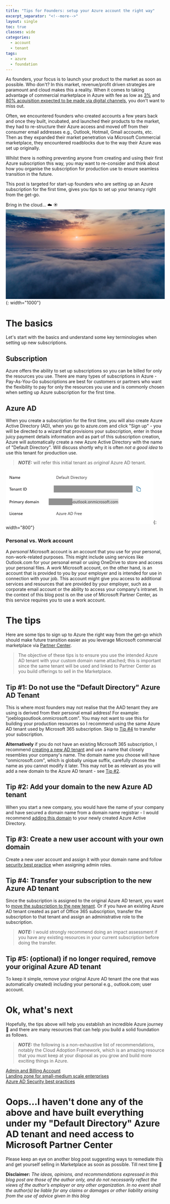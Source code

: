 ```yaml
---
title: "Tips for Founders: setup your Azure account the right way"
excerpt_separator: "<!--more-->"
layout: single
toc: true
classes: wide
categories:
  - account
  - tenant
tags:
  - azure
  - foundation
---
```


As founders, your focus is to launch your product to the market as soon as possible.  Who don't? In this market, revenue/profit driven strategies are paramount and cloud makes this a reality. When it comes to taking advantage of commercial marketplace in Azure with fee as low as [3%](https://learn.microsoft.com/en-us/azure/marketplace/marketplace-commercial-transaction-capabilities-and-considerations#commercial-marketplace-service-fees) and [80% acquisition expected to be made via digital channels](https://www.gartner.com/en/newsroom/press-releases/2020-09-15-gartner-says-80--of-b2b-sales-interactions-between-su), you don't want to miss out. 

Often, we encountered founders who created accounts a few years back and once they built, incubated, and launched their products to the market, they had to re-structure their Azure access and moved off from their consumer email addresses e.g., Outlook, Hotmail, Gmail accounts, etc. Then as they expanded their market penetration via Microsoft Commercial marketplace, they encountered roadblocks due to the way their Azure was set up originally. 

Whilst there is nothing preventing anyone from creating and using their first Azure subscription this way, you may want to re-consider and think about how you organise the subscription for production use to ensure seamless transition in the future.

This post is targeted for start-up founders who are setting up an Azure subscription for the first time, gives you tips to set up your tenancy right from the get-go.

Bring in the cloud... :cloud: :sunny:
![the cloud](/assets/images/cloud.webp){: width="1000"}

# The basics 
Let's start with the basics and understand some key terminologies when setting up new subscriptions. 

## Subscription
Azure offers the ability to set up subscriptions so you can be billed for only the resources you use. There are many types of subscriptions in Azure - Pay-As-You-Go subscriptions are best for customers or partners who want the flexibility to pay for only the resources you use and is commonly chosen when setting up Azure subscription for the first time.

## Azure AD
When you create a subscription for the first time, you will also create Azure Active Directory (AD), when you go to azure.com and click "Sign up" - you will be directed to a wizard that provisions your subscription, enter in those juicy payment details information and as part of this subscription creation, Azure will automatically create a new Azure Active Directory with the name of "Default Directory".  Will discuss shortly why it is often *not a good idea* to use this tenant for production use.

> **_NOTE:_** will refer this initial tenant as *original* Azure AD tenant.

![AD Tenant](/assets/images/defaultadtenant.jpg){: width="800"}

### Personal vs. Work account
A *personal* Microsoft account is an account that you use for your personal, non-work-related purposes. This might include using services like Outlook.com for your personal email or using OneDrive to store and access your personal files. A *work* Microsoft account, on the other hand, is an account that is provided to you by your employer and is intended for use in connection with your job. This account might give you access to additional services and resources that are provided by your employer, such as a corporate email account or the ability to access your company's intranet. In the context of this blog post is on the use of Microsoft Partner Center, as this service requires you to use a work account. 

# The tips
Here are some tips to sign up to Azure the right way from the get-go which should make future transition easier as you leverage Microsoft commercial marketplace via [Partner Center](https://partner.microsoft.com/en-GB/).  

> The objective of these tips is to ensure you use the intended Azure AD tenant with your custom domain name attached; this is important since the same tenant will be used and linked to Partner Center as you build offerings to sell in the Marketplace.

## Tip #1: Do not use the "Default Directory" Azure AD Tenant
This is where most founders may not realise that the AAD tenant they are using is derived from their personal email address! For example: "joeblogsoutlook.onmicrosoft.com".  You may not want to use this for building your production resources so I recommend using the same Azure AD tenant used by Microsoft 365 subscription.  Skip to [Tip #4](#tip-4-transfer-your-subscription-to-the-new-azure-ad-tenantTip-#4:-Transfer-your-subscription-to-the-new-Azure-AD-tenant) to transfer your subscription.

**Alternatively** if you do not have an existing Microsoft 365 subscription, I recommend [creating a new AD tenant](https://docs.microsoft.com/en-us/azure/active-directory/develop/howto-create-new-tenant) and use a name that closely resembles your company's name.  The domain name you choose will have "onmicrosoft.com", which is globally unique suffix, carefully choose the name as you cannot modify it later.  This may not be as relevant as you will add a new domain to the Azure AD tenant - see [Tip #2](#tip-2-add-your-domain-to-the-new-azure-ad-tenant).

## Tip #2: Add your domain to the new Azure AD tenant
When you start a new company, you would have the name of your company and have secured a domain name from a domain name registrar - I would recommend [adding this domain](https://docs.microsoft.com/en-us/azure/active-directory/fundamentals/add-custom-domain) to your newly created Azure Active Directory.

## Tip #3: Create a new user account with your own domain
Create a new user account and assign it with your domain name and follow [security best practice](https://learn.microsoft.com/en-us/azure/active-directory/roles/security-planning) when assigning admin roles.

## Tip #4: Transfer your subscription to the new Azure AD tenant
Since the subscription is assigned to the original Azure AD tenant, you want to [move the subscription to the new tenant](https://learn.microsoft.com/en-us/azure/role-based-access-control/transfer-subscription).  Or if you have an existing Azure AD tenant created as part of Office 365 subscription, transfer the subscription to that tenant and assign an administrative role to the subscription. 

> **_NOTE:_**  I would strongly recommend doing an impact assessment if you have any existing resources in your current subscription before doing the transfer.

## Tip #5: (optional) if no longer required, remove your original Azure AD tenant
To keep it simple, remove your original Azure AD tenant (the one that was automatically created) including your personal e.g., outlook.com; user account.

# Ok, what's next
Hopefully, the tips above will help you establish an incredible Azure journey :muscle: and there are many resources that can help you build a solid foundation as follows.  

> **_NOTE:_**  the following is a non-exhaustive list of recommendations, notably the Cloud Adoption Framework, which is an amazing resource that you must keep at your disposal as you grow and build more exciting things in Azure. 

[Admin and Billing Account](https://learn.microsoft.com/en-us/azure/cloud-adoption-framework/ready/landing-zone/design-area/azure-billing-ad-tenant)<br>
[Landing zone for small-medium scale enterprises](https://github.com/Azure/Enterprise-Scale/blob/main/docs/reference/treyresearch/README.md)<br>
[Azure AD Security best practices](https://learn.microsoft.com/en-us/azure/security/fundamentals/identity-management-best-practices)<br>

# Oops...I haven't done any of the above and have built everything under my "Default Directory" Azure AD tenant and need access to Microsoft Partner Center
Please keep an eye on another blog post suggesting ways to remediate this and get yourself selling in Marketplace as soon as possible. Till next time :raised_hands:

**Disclaimer:** *The ideas, opinions, and recommendations expressed in this blog post are those of the author only, and do not necessarily reflect the views of the author’s employer or any other organization. In no event shall the author(s) be liable for any claims or damages or other liability arising from the use of advice given in this blog*
